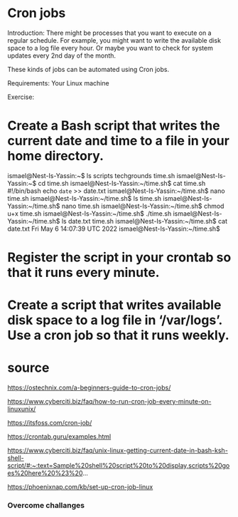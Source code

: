 # Cron jobs
Introduction:
There might be processes that you want to execute on a regular schedule. For example, you might want to write the available disk space to a log file every hour. Or maybe you want to check for system updates every 2nd day of the month.

These kinds of jobs can be automated using Cron jobs.

Requirements:
Your Linux machine


Exercise:


# Create a Bash script that writes the current date and time to a file in your home directory.

ismael@Nest-Is-Yassin:~$ ls
scripts  techgrounds  time.sh
ismael@Nest-Is-Yassin:~$ cd time.sh
ismael@Nest-Is-Yassin:~/time.sh$ cat time.sh
#!/bin/bash
echo `date` >> date.txt
ismael@Nest-Is-Yassin:~/time.sh$ nano time.sh
ismael@Nest-Is-Yassin:~/time.sh$ ls
time.sh
ismael@Nest-Is-Yassin:~/time.sh$ nano time.sh
ismael@Nest-Is-Yassin:~/time.sh$ chmod u+x time.sh
ismael@Nest-Is-Yassin:~/time.sh$ ./time.sh
ismael@Nest-Is-Yassin:~/time.sh$ ls
date.txt  time.sh
ismael@Nest-Is-Yassin:~/time.sh$ cat date.txt
Fri May 6 14:07:39 UTC 2022
ismael@Nest-Is-Yassin:~/time.sh$ 


# Register the script in your crontab so that it runs every minute.


# Create a script that writes available disk space to a log file in ‘/var/logs’. Use a cron job so that it runs weekly.

# source
https://ostechnix.com/a-beginners-guide-to-cron-jobs/


https://www.cyberciti.biz/faq/how-to-run-cron-job-every-minute-on-linuxunix/


https://itsfoss.com/cron-job/

https://crontab.guru/examples.html

https://www.cyberciti.biz/faq/unix-linux-getting-current-date-in-bash-ksh-shell-script/#:~:text=Sample%20shell%20script%20to%20display,scripts%20goes%20here%20%23%20...

https://phoenixnap.com/kb/set-up-cron-job-linux


### Overcome challanges



